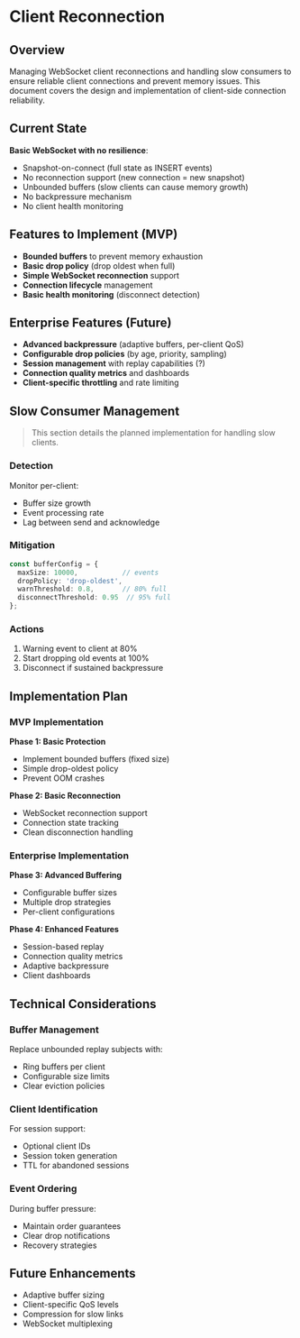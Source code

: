 # Client Reconnection

## Overview

Managing WebSocket client reconnections and handling slow consumers to ensure reliable client connections and prevent memory issues. This document covers the design and implementation of client-side connection reliability.

## Current State

**Basic WebSocket with no resilience**:
- Snapshot-on-connect (full state as INSERT events)
- No reconnection support (new connection = new snapshot)
- Unbounded buffers (slow clients can cause memory growth)
- No backpressure mechanism
- No client health monitoring

## Features to Implement (MVP)

- **Bounded buffers** to prevent memory exhaustion
- **Basic drop policy** (drop oldest when full)
- **Simple WebSocket reconnection** support
- **Connection lifecycle** management
- **Basic health monitoring** (disconnect detection)

## Enterprise Features (Future)

- **Advanced backpressure** (adaptive buffers, per-client QoS)
- **Configurable drop policies** (by age, priority, sampling)
- **Session management** with replay capabilities (?)
- **Connection quality metrics** and dashboards
- **Client-specific throttling** and rate limiting

## Slow Consumer Management

> This section details the planned implementation for handling slow clients.

### Detection

Monitor per-client:
- Buffer size growth
- Event processing rate
- Lag between send and acknowledge

### Mitigation

```typescript
const bufferConfig = {
  maxSize: 10000,           // events
  dropPolicy: 'drop-oldest',
  warnThreshold: 0.8,       // 80% full
  disconnectThreshold: 0.95  // 95% full
};
```

### Actions

1. Warning event to client at 80%
2. Start dropping old events at 100%
3. Disconnect if sustained backpressure

## Implementation Plan

### MVP Implementation

**Phase 1: Basic Protection**
- Implement bounded buffers (fixed size)
- Simple drop-oldest policy
- Prevent OOM crashes

**Phase 2: Basic Reconnection**
- WebSocket reconnection support
- Connection state tracking
- Clean disconnection handling

### Enterprise Implementation

**Phase 3: Advanced Buffering**
- Configurable buffer sizes
- Multiple drop strategies
- Per-client configurations

**Phase 4: Enhanced Features**
- Session-based replay
- Connection quality metrics
- Adaptive backpressure
- Client dashboards

## Technical Considerations

### Buffer Management

Replace unbounded replay subjects with:
- Ring buffers per client
- Configurable size limits
- Clear eviction policies

### Client Identification

For session support:
- Optional client IDs
- Session token generation
- TTL for abandoned sessions

### Event Ordering

During buffer pressure:
- Maintain order guarantees
- Clear drop notifications
- Recovery strategies

## Future Enhancements

- Adaptive buffer sizing
- Client-specific QoS levels
- Compression for slow links
- WebSocket multiplexing